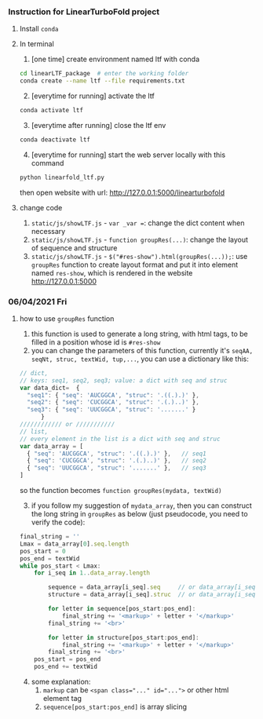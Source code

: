 ### Instruction for LinearTurboFold project

1. Install `conda`
2. In terminal
	1. [one time] create environment named ltf with conda
	```bash
  	cd linearLTF_package  # enter the working folder
	conda create --name ltf --file requirements.txt
	```
	2. [everytime for running] activate the ltf
	```bash
	conda activate ltf
	```
	3. [everytime after running] close the ltf env
	```bash
	conda deactivate ltf
	```
	4. [everytime for running] start the web server locally with this command
	```bash
	python linearfold_ltf.py
	```
  	then open website with url: http://127.0.0.1:5000/linearturbofold
  
  
3. change code
	1. `static/js/showLTF.js` - `var _var =`: change the dict content when necessary
	2. `static/js/showLTF.js` - `function groupRes(...)`: change the layout of sequence and structure
	3. `static/js/showLTF.js` - `$("#res-show").html(groupRes(...));`: use `groupRes` function to create layout format and put it into element named `res-show`, which is rendered in the website http://127.0.0.1:5000



### 06/04/2021 Fri
1. how to use `groupRes` function
	1. this function is used to generate a long string, with html tags, to be filled in a position whose id is `#res-show`
	2. you can change the parameters of this function, currently it's `seqAA, seqNt, struc, textWid, tup,...`, you can use a dictionary like this:
	```javascript
	// dict, 
	// keys: seq1, seq2, seq3; value: a dict with seq and struc
	var data_dict=  {
	  "seq1": { "seq": 'AUCGGCA', "struc": '.((.).)' },
	  "seq2": { "seq": 'CUCGGCA', "struc": '.(.)..)' },
	  "seq3": { "seq": 'UUCGGCA', "struc": '.......' }
	      }
	//////////// or ///////////
	// list,
	// every element in the list is a dict with seq and struc
	var data_array = [
	  { "seq": 'AUCGGCA', "struc": '.((.).)' },   // seq1
	  { "seq": 'CUCGGCA', "struc": '.(.)..)' },   // seq2 
	  { "seq": 'UUCGGCA', "struc": '.......' },   // seq3
	]
	```
	so the function becomes `function groupRes(mydata, textWid)`
	
	3. if you follow my suggestion of `mydata_array`, then you can construct the long string in `groupRes` as below (just pseudocode, you need to verify the code):
	```javascript
	final_string = ''
	Lmax = data_array[0].seq.length
	pos_start = 0
	pos_end = textWid
	while pos_start < Lmax:
		for i_seq in 1..data_array.length

			sequence = data_array[i_seq].seq     // or data_array[i_seq]["seq"]
			structure = data_array[i_seq].struc  // or data_array[i_seq]["struc"]

			for letter in sequence[pos_start:pos_end]:
				final_string += '<markup>' + letter + '</markup>'
			final_string += '<br>'

			for letter in structure[pos_start:pos_end]:
				final_string += '<markup>' + letter + '</markup>'
			final_string += '<br>'
		pos_start = pos_end
		pos_end += textWid
	```
	
	4. some explanation:
		1. `markup` can be `<span class="..." id="...">` or other html element tag
		2. `sequence[pos_start:pos_end]` is array slicing
